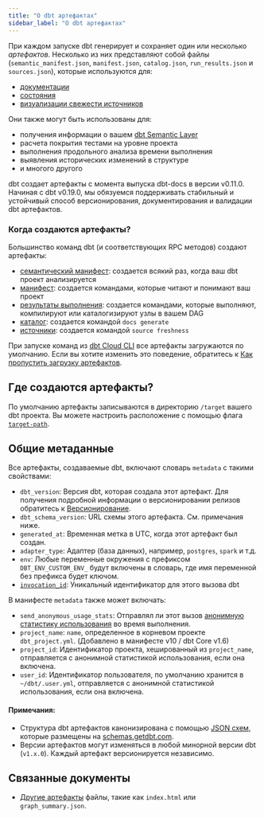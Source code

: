 ```yaml
---
title: "О dbt артефактах"
sidebar_label: "О dbt артефактах"
---
```


При каждом запуске dbt генерирует и сохраняет один или несколько *артефактов*. Несколько из них представляют собой <Term id="json" /> файлы (`semantic_manifest.json`, `manifest.json`, `catalog.json`, `run_results.json` и `sources.json`), которые используются для:

- [документации](/docs/collaborate/build-and-view-your-docs)
- [состояния](/reference/node-selection/syntax#about-node-selection)
- [визуализации свежести источников](/docs/build/sources#source-data-freshness)

Они также могут быть использованы для:

- получения информации о вашем [dbt Semantic Layer](/docs/use-dbt-semantic-layer/dbt-sl)
- расчета покрытия тестами на уровне проекта
- выполнения продольного анализа времени выполнения
- выявления исторических изменений в структуре <Term id="table" />
- и многого другого

dbt создает артефакты с момента выпуска dbt-docs в версии v0.11.0. Начиная с dbt v0.19.0, мы обязуемся поддерживать стабильный и устойчивый способ версионирования, документирования и валидации dbt артефактов.

### Когда создаются артефакты? <Lifecycle status="team,enterprise"/>

Большинство команд dbt (и соответствующих RPC методов) создают артефакты:
- [семантический манифест](/reference/artifacts/sl-manifest): создается всякий раз, когда ваш dbt проект анализируется
- [манифест](/reference/artifacts/manifest-json): создается командами, которые читают и понимают ваш проект
- [результаты выполнения](/reference/artifacts/run-results-json): создается командами, которые выполняют, компилируют или каталогизируют узлы в вашем DAG
- [каталог](catalog-json): создается командой `docs generate`
- [источники](/reference/artifacts/sources-json): создается командой `source freshness`

При запуске команд из [dbt Cloud CLI](/docs/cloud/cloud-cli-installation) все артефакты загружаются по умолчанию. Если вы хотите изменить это поведение, обратитесь к [Как пропустить загрузку артефактов](/docs/cloud/configure-cloud-cli#how-to-skip-artifacts-from-being-downloaded).

## Где создаются артефакты?

По умолчанию артефакты записываются в директорию `/target` вашего dbt проекта. Вы можете настроить расположение с помощью флага [`target-path`](/reference/global-configs/json-artifacts).

## Общие метаданные

Все артефакты, создаваемые dbt, включают словарь `metadata` с такими свойствами:

- `dbt_version`: Версия dbt, которая создала этот артефакт. Для получения подробной информации о версионировании релизов обратитесь к [Версионирование](/reference/commands/version#versioning).
- `dbt_schema_version`: URL схемы этого артефакта. См. примечания ниже.
- `generated_at`: Временная метка в UTC, когда этот артефакт был создан.
- `adapter_type`: Адаптер (база данных), например, `postgres`, `spark` и т.д.
- `env`: Любые переменные окружения с префиксом `DBT_ENV_CUSTOM_ENV_` будут включены в словарь, где имя переменной без префикса будет ключом.
- [`invocation_id`](/reference/dbt-jinja-functions/invocation_id): Уникальный идентификатор для этого вызова dbt

В манифесте `metadata` также может включать:
- `send_anonymous_usage_stats`: Отправлял ли этот вызов [анонимную статистику использования](/reference/global-configs/usage-stats) во время выполнения.
- `project_name`: `name`, определенное в корневом проекте `dbt_project.yml`. (Добавлено в манифесте v10 / dbt Core v1.6)
- `project_id`: Идентификатор проекта, хешированный из `project_name`, отправляется с анонимной статистикой использования, если она включена.
- `user_id`: Идентификатор пользователя, по умолчанию хранится в `~/dbt/.user.yml`, отправляется с анонимной статистикой использования, если она включена.

#### Примечания:

- Структура dbt артефактов канонизирована с помощью [JSON схем](https://json-schema.org/), которые размещены на [schemas.getdbt.com](https://schemas.getdbt.com/).
- Версии артефактов могут изменяться в любой минорной версии dbt (`v1.x.0`). Каждый артефакт версионируется независимо.

## Связанные документы
- [Другие артефакты](/reference/artifacts/other-artifacts) файлы, такие как `index.html` или `graph_summary.json`.